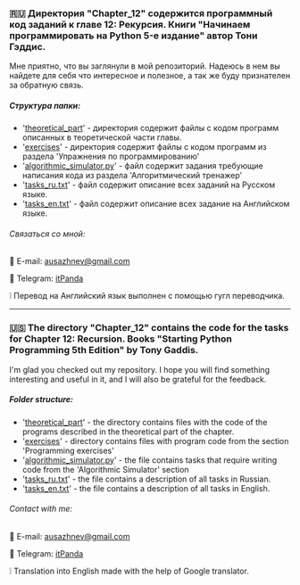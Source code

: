 ### :ru: Директория "Chapter_12" содержится программный код заданий к главе 12: Рекурсия. Книги "Начинаем программировать на Python 5-е издание" автор Тони Гэддис.

Мне приятно, что вы заглянули в мой репозиторий. Надеюсь в нем вы найдете для себя что интересное и полезное, а так же буду признателен за обратную связь.

##### Структура папки:
* '[theoretical_part](https://github.com/itPanda-ru/learning/tree/main/Starting_out_with_Python_5th_Edition/Chapter_12/theoretical_part)' - директория содержит файлы с кодом программ описанных в теоретической части главы.
* '[exercises](https://github.com/itPanda-ru/learning/tree/main/Starting_out_with_Python_5th_Edition/Chapter_12/exercises)' - директория содержит файлы с кодом программ из раздела 'Упражнения по программированию'
* '[algorithmic_simulator.py](https://github.com/WarFish/learning/blob/main/Starting_out_with_Python_5th_Edition/Chapter_11/algorithmic_simulator.py)' - файл содержит задания требующие написания кода из раздела 'Алгоритмический тренажер'
* '[tasks_ru.txt](https://github.com/itPanda-ru/learning/tree/main/Starting_out_with_Python_5th_Edition/Chapter_12/tasks_ru.txt)' - файл содержит описание всех заданий на Русском языке.
* '[tasks_en.txt](https://github.com/itPanda-ru/learning/tree/main/Starting_out_with_Python_5th_Edition/Chapter_12/tasks_en.txt)' - файл содержит описание всех задание на Английском языке.


###### Связаться со мной:
:e-mail: E-mail: [ausazhnev@gmail.com](mailto:ausazhnev@gmail.com)

:scroll: Telegram: [itPanda](https://t.me/itPanda_ru)

:grey_exclamation: Перевод на Английский язык выполнен с помощью гугл переводчика.

___

### :us: The directory "Chapter_12" contains the code for the tasks for Chapter 12: Recursion. Books "Starting Python Programming 5th Edition" by Tony Gaddis.

I'm glad you checked out my repository. I hope you will find something interesting and useful in it, and I will also be grateful for the feedback.

##### Folder structure:
* '[theoretical_part](https://github.com/itPanda-ru/learning/tree/main/Starting_out_with_Python_5th_Edition/Chapter_12/theoretical_part)' - the directory contains files with the code of the programs described in the theoretical part of the chapter.
* '[exercises](https://github.com/itPanda-ru/learning/tree/main/Starting_out_with_Python_5th_Edition/Chapter_12/exercises)' - directory contains files with program code from the section 'Programming exercises'
* '[algorithmic_simulator.py](https://github.com/itPanda-ru/learning/tree/main/Starting_out_with_Python_5th_Edition/Chapter_12/algorithmic_simulator.py)' - the file contains tasks that require writing code from the 'Algorithmic Simulator' section
* '[tasks_ru.txt](https://github.com/itPanda-ru/learning/tree/main/Starting_out_with_Python_5th_Edition/Chapter_12/tasks_ru.txt)' - the file contains a description of all tasks in Russian.
* '[tasks_en.txt](https://github.com/itPanda-ru/learning/tree/main/Starting_out_with_Python_5th_Edition/Chapter_12/tasks_en.txt)' - the file contains a description of all tasks in English.

###### Contact with me:
:e-mail: E-mail: [ausazhnev@gmail.com](mailto:ausazhnev@gmail.com)

:scroll: Telegram: [itPanda](https://t.me/itPanda_ru)

:grey_exclamation: Translation into English made with the help of Google translator.
